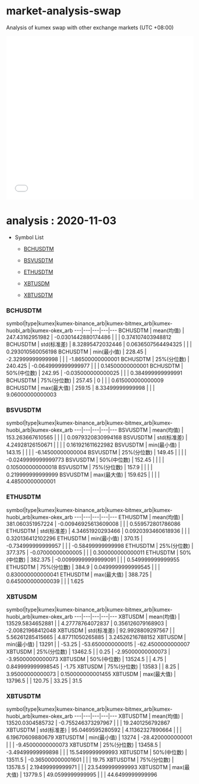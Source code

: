 # market-analysis-swap
Analysis of kumex swap with other exchange markets (UTC +08:00)

<iframe width="100%" height="440" src="./data.html" frameborder="no" border="0" scrolling="no"></iframe>

# analysis : 2020-11-03
* Symbol List

  * [BCHUSDTM](#bchusdtm)

  * [BSVUSDTM](#bsvusdtm)

  * [ETHUSDTM](#ethusdtm)

  * [XBTUSDM](#xbtusdm)

  * [XBTUSDTM](#xbtusdtm)


### BCHUSDTM

symbol|type|kumex|kumex-binance_arb|kumex-bitmex_arb|kumex-huobi_arb|kumex-okex_arb
---|---|---|---|---
BCHUSDTM | mean(均值) | 247.43162951982 | -0.0301442880174486 |  |  | 0.374107403948812
BCHUSDTM | std(标准差) | 8.32895472032446 | 0.0636507564494325 |  |  | 0.293010560056198
BCHUSDTM | min(最小值) | 228.45 | -2.32999999999998 |  |  | -1.86500000000001
BCHUSDTM | 25%(分位数) | 240.425 | -0.0649999999999977 |  |  | 0.14500000000001
BCHUSDTM | 50%(中位数) | 242.95 | -0.035000000000025 |  |  | 0.384999999999991
BCHUSDTM | 75%(分位数) | 257.45 | 0 |  |  | 0.615000000000009
BCHUSDTM | max(最大值) | 259.15 | 8.33499999999998 |  |  | 9.06000000000003


### BSVUSDTM

symbol|type|kumex|kumex-binance_arb|kumex-bitmex_arb|kumex-huobi_arb|kumex-okex_arb
---|---|---|---|---
BSVUSDTM | mean(均值) | 153.263667610565 |  |  |  | 0.0979320830994168
BSVUSDTM | std(标准差) | 4.24928126150671 |  |  |  | 0.161921611622982
BSVUSDTM | min(最小值) | 143.15 |  |  |  | -6.14500000000004
BSVUSDTM | 25%(分位数) | 149.45 |  |  |  | -0.0249999999999773
BSVUSDTM | 50%(中位数) | 152.45 |  |  |  | 0.105000000000018
BSVUSDTM | 75%(分位数) | 157.9 |  |  |  | 0.219999999999999
BSVUSDTM | max(最大值) | 159.625 |  |  |  | 4.48500000000001


### ETHUSDTM

symbol|type|kumex|kumex-binance_arb|kumex-bitmex_arb|kumex-huobi_arb|kumex-okex_arb
---|---|---|---|---
ETHUSDTM | mean(均值) | 381.060351957224 | -0.00946925613609008 |  |  | 0.559572801786086
ETHUSDTM | std(标准差) | 4.34651920293466 | 0.0920393460618936 |  |  | 0.320136412102296
ETHUSDTM | min(最小值) | 370.15 | -0.734999999999957 |  |  | -0.58499999999998
ETHUSDTM | 25%(分位数) | 377.375 | -0.07000000000005 |  |  | 0.300000000000011
ETHUSDTM | 50%(中位数) | 382.375 | -0.00999999999999091 |  |  | 0.549999999999955
ETHUSDTM | 75%(分位数) | 384.9 | 0.0499999999999545 |  |  | 0.830000000000041
ETHUSDTM | max(最大值) | 388.725 | 0.645000000000039 |  |  | 1.625


### XBTUSDM

symbol|type|kumex|kumex-binance_arb|kumex-bitmex_arb|kumex-huobi_arb|kumex-okex_arb
---|---|---|---|---
XBTUSDM | mean(均值) | 13529.5834652881 |  | 4.27778764072837 | 0.356126079168903 | -2.00821968412048
XBTUSDM | std(标准差) | 92.9928809297567 |  | 5.56261285415665 | 4.87711050265885 | 3.24526216788152
XBTUSDM | min(最小值) | 13291 |  | -53.25 | -53.6500000000015 | -62.4500000000007
XBTUSDM | 25%(分位数) | 13462.5 |  | 0.25 | -2.95000000000073 | -3.95000000000073
XBTUSDM | 50%(中位数) | 13524.5 |  | 4.75 | 0.849999999998545 | -1.75
XBTUSDM | 75%(分位数) | 13583 |  | 8.25 | 3.95000000000073 | 0.150000000001455
XBTUSDM | max(最大值) | 13796.5 |  | 120.75 | 33.25 | 31.5


### XBTUSDTM

symbol|type|kumex|kumex-binance_arb|kumex-bitmex_arb|kumex-huobi_arb|kumex-okex_arb
---|---|---|---|---
XBTUSDTM | mean(均值) | 13520.0304585732 | -0.755246373297967 |  |  | 19.2401256792867
XBTUSDTM | std(标准差) | 95.0469595280592 | 4.11362327890664 |  |  | 6.19670609880679
XBTUSDTM | min(最小值) | 13274 | -28.4200000000001 |  |  | -9.45000000000073
XBTUSDTM | 25%(分位数) | 13458.5 | -3.49499999999898 |  |  | 15.5499999999993
XBTUSDTM | 50%(中位数) | 13511.5 | -0.365000000001601 |  |  | 19.75
XBTUSDTM | 75%(分位数) | 13578.5 | 2.19499999999971 |  |  | 23.5499999999993
XBTUSDTM | max(最大值) | 13779.5 | 49.0599999999995 |  |  | 44.6499999999996

